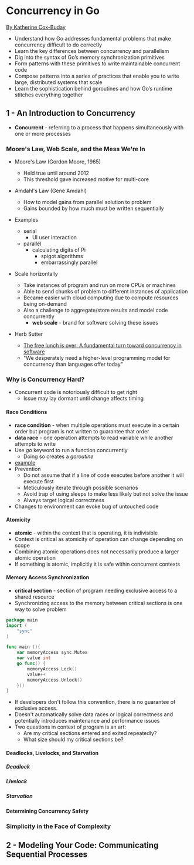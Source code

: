 # Concurrency in Go 
[By Katherine Cox-Buday][1]

- Understand how Go addresses fundamental problems that make concurrency 
difficult to do correctly
- Learn the key differences between concurrency and parallelism
- Dig into the syntax of Go’s memory synchronization primitives
- Form patterns with these primitives to write maintainable concurrent code
- Compose patterns into a series of practices that enable you to write large, 
distributed systems that scale
- Learn the sophistication behind goroutines and how Go’s runtime stitches 
everything together 

## 1 - An Introduction to Concurrency

- **Concurrent** - referring to a process that happens simultaneously with one 
or more processes 

### Moore's Law, Web Scale, and the Mess We're In

- Moore's Law (Gordon Moore, 1965)
  - Held true until around 2012
  - This threshold gave increased motive for multi-core

- Amdahl's Law (Gene Amdahl)
  - How to model gains from parallel solution to problem
  - Gains bounded by how much must be written sequentially

- Examples
  - serial
    - UI user interaction
  - parallel
    - calculating digits of Pi
      - spigot algorithms
      - embarrassingly parallel

- Scale horizontally 
  - Take instances of program and run on more CPUs or machines
  - Able to send chunks of problem to different instances of application
  - Became easier with cloud computing due to compute resources being on-demand
  - Also a challenge to aggregate/store results and model code concurrently
    - **web scale** - brand for software solving these issues

- Herb Sutter
  - [The free lunch is over: A fundamental turn toward concurrency in 
  software][2]
  - "We desperately need a higher-level programming model for concurrency than 
  languages offer today"

### Why is Concurrency Hard?

- Concurrent code is notoriously difficult to get right
  - Issue may lay dormant until change affects timing

#### Race Conditions

- **race condition** - when multiple operations must execute in a certain order 
but program is not written to guarantee that order
- **data race** - one operation attempts to read variable while another 
attempts to write
- Use *go* keyword to run a function concurrently
  - Doing so creates a *goroutine*
- [example][3]
- Prevention
  - Do not assume that if a line of code executes before another it will execute
first
  - Meticulously iterate through possible scenarios
  - Avoid trap of using sleeps to make less likely but not solve the issue
  - Always target logical correctness
- Changes to environment can evoke bug of untouched code

#### Atomicity

- **atomic** - within the context that is operating, it is indivisible
- Context is critical as atomicity of operation can change depending on scope
- Combining atomic operations does not necessarily produce a larger atomic 
operation
- If something is atomic, implicitly it is safe within concurrent contexts

#### Memory Access Synchronization

- **critical section** - section of program needing exclusive access to a 
shared resource
- Synchronizing access to the memory between critical sections is one way to 
solve problem
```go
package main
import (
	"sync"
)

func main (){
	var memoryAccess sync.Mutex
	var value int
	go func() {
		memoryAccess.Lock()
		value++
		memoryAccess.Unlock()
	}()
}
```
- If developers don't follow this convention, there is no guarantee
of exclusive access.
- Doesn't automatically solve data races or logical correctness and 
potentially introduces maintenance and performance issues
- Two questions in context of program is an art:
    - Are my critical sections entered and exited repeatedly?
    - What size should my critical sections be?

#### Deadlocks, Livelocks, and Starvation

##### Deadlock

##### Livelock

##### Starvation

#### Determining Concurrency Safety

### Simplicity in the Face of Complexity


## 2 - Modeling Your Code: Communicating Sequential Processes




[1]: http://shop.oreilly.com/product/0636920046189.do
[2]: http://gotw.ca/publications/concurrency-ddj.htm
[3]: concurrency-in-go-example1.go